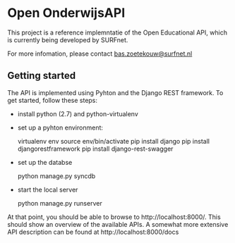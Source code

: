 Open OnderwijsAPI
=================

This project is a reference implemntatie of the Open Educational API, which is
currently being developed by SURFnet.

For more infomation, please contact bas.zoetekouw@surfnet.nl

Getting started
---------------
The API is implemented using Pyhton and the Django REST framework.  To get
started, follow these steps:

* install python (2.7) and python-virtualenv
* set up a pyhton environment: 

    virtualenv env
    source env/bin/activate
    pip install django
    pip install djangorestframework
    pip install django-rest-swagger

* set up the databse

    python manage.py syncdb

* start the local server

    python manage.py runserver

At that point, you should be able to browse to http://localhost:8000/. This should show an overview of the available APIs.
A somewhat more extensive API description can be found at http://localhost:8000/docs
